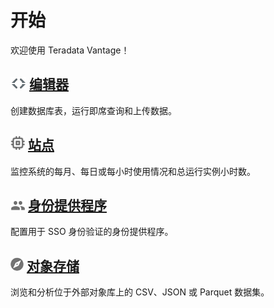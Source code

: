 开始
====

欢迎使用 Teradata Vantage！

![Editor](../Images/editor-icn-overview.png) [编辑器](../编辑器/编辑器-Overview-GS.md)
--------------------------------------------------------------------------------------

创建数据库表，运行即席查询和上传数据。

![Sites](../Images/cov-icon-sites.png) [站点](../站点/站点-Overview-GS.md)
--------------------------------------------------------------------------

监控系统的每月、每日或每小时使用情况和总运行实例小时数。

![Identity Provider](../Images/cov-icon-identity.png) [身份提供程序](../IdentityProviders/Identity-Providers-Configure.md)
--------------------------------------------------------------------------------------------------------------------------

配置用于 SSO 身份验证的身份提供程序。

![Object Storage](../Images/object-icn-storage.png) [对象存储](../ObjectStorage/Object-Storage-Overview-GS.md)
--------------------------------------------------------------------------------------------------------------

浏览和分析位于外部对象库上的 CSV、JSON 或 Parquet 数据集。

